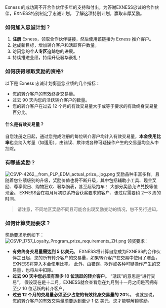 
Exness 的成功离不开合作伙伴多年的支持和付出，为答谢EXNESS忠诚的合作伙伴，EXNESS特别制定了忠诚计划。 了解这项特别计划，赢取丰厚奖励。
### 如何加入忠诚计划？ ###
1. **注册** Exness，领取合作伙伴链接，然后使用该链接为 Exness 推介客户。
2. 达成新目标，增加转介客户和活跃客户数量。
3. 访问您的**个人专区**追踪您的进展。
4. 持续推进业绩，持续升级奢华豪礼！
### 如何获得领取奖励的资格? ###
以下是 Exness 忠诚计划衡量您业绩的几个指标：
* 您的转介客户的有效终身交易量。
* 过去 90 天内您的活跃转介客户的数量。
* 您的转介客户在过去 12 个月的有效交易量大于或等于要求的有效终身交易量百分比。
#### 什么是有效交易量？ ####
自您注册之日起，通过您完成注册的每位转介客户均计入有效交易量，**本金使用比率**也会纳入考量（如适用），由错误、欺诈或各种可疑操作产生的交易量均会从中扣除。
### 有哪些奖励？ ###
![CSVP-4262__from_PLP_EDM_actual_prize_.jpg.png](https://get.exnessaffiliates.help/hc/article_attachments/5999439877148/CSVP-4262__from_PLP_EDM_actual_prize_.jpg.png)
奖励品种丰富多样，且随着您业绩级别的升级，奖励价值也将不断升级，其中包括辅助小工具、现金奖励、尊享假日、购物狂欢、奢华腕表，甚至超级跑车！ 大部分奖励允许兑换等值现金。
EXNESS会在每月月初联系符合获奖要求的客户，该过程需要约 2—3 周的时间。
> 请注意，不同地区奖励不同且可能会出现奖励变动的情况，恕不另行通知。
### 如何计算奖励要求？ ###
奖励要求示例如下：
![CSVP_1757_Loyalty_Program_prize_requirements_ZH.png](https://get.exnessaffiliates.help/hc/article_attachments/360024903439/CSVP_1757_Loyalty_Program_prize_requirements_EN.png)
领奖要求：
* **有效终身交易量需达到 5 亿美元**。 EXNESS将计算自您成为EXNESS的合作伙伴之日起，您的所有转介客户的交易量，如果转介客户在交易中使用了赠金，EXNESS将算入本金使用比率。 此外，由错误、欺诈或各种可疑操作产生的交易量，也将从中扣除。
* **过去 90 天中您必须有至少 10 位活跃的转介客户**。 “活跃”的意思是“进行交易”。 假设现在是十二月，EXNESS就会查看您在九月到十一月之间是否拥有至少 10 位活跃的转介客户。
* **过去 12 个月的交易量必须至少占您的有效终身交易量的 20%**。 也就是说，您的转介客户的有效交易量须要达到至少 1 亿 美元，您才能够解锁奖励。
